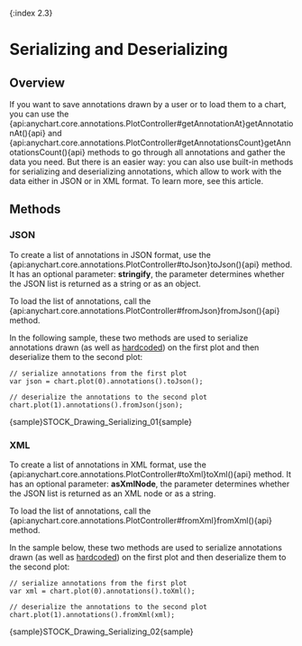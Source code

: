 {:index 2.3}
# Serializing and Deserializing

## Overview

If you want to save annotations drawn by a user or to load them to a chart, you can use the {api:anychart.core.annotations.PlotController#getAnnotationAt}getAnnotationAt(){api} and {api:anychart.core.annotations.PlotController#getAnnotationsCount}getAnnotationsCount(){api} methods to go through all annotations and gather the data you need. But there is an easier way: you can also use built-in methods for serializing and deserializing annotations, which allow to work with the data either in JSON or in XML format. To learn more, see this article.

## Methods

### JSON

To create a list of annotations in JSON format, use the {api:anychart.core.annotations.PlotController#toJson}toJson(){api} method. It has an optional parameter: **stringify**, the parameter determines whether the JSON list is returned as a string or as an object.

To load the list of annotations, call the {api:anychart.core.annotations.PlotController#fromJson}fromJson(){api} method.

In the following sample, these two methods are used to serialize annotations drawn (as well as [hardcoded](General_Settings#hardcoding)) on the first plot and then deserialize them to the second plot:

```
// serialize annotations from the first plot
var json = chart.plot(0).annotations().toJson();

// deserialize the annotations to the second plot
chart.plot(1).annotations().fromJson(json);
```

{sample}STOCK\_Drawing\_Serializing\_01{sample}

### XML

To create a list of annotations in XML format, use the {api:anychart.core.annotations.PlotController#toXml}toXml(){api} method.  It has an optional parameter: **asXmlNode**, the parameter determines whether the JSON list is returned as an XML node or as a string.

To load the list of annotations, call the {api:anychart.core.annotations.PlotController#fromXml}fromXml(){api} method.

In the sample below, these two methods are used to serialize annotations drawn (as well as [hardcoded](General_Settings#hardcoding)) on the first plot and then deserialize them to the second plot:

```
// serialize annotations from the first plot
var xml = chart.plot(0).annotations().toXml();

// deserialize the annotations to the second plot
chart.plot(1).annotations().fromXml(xml);
```

{sample}STOCK\_Drawing\_Serializing\_02{sample}